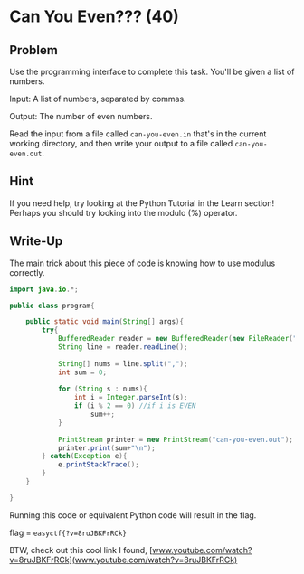 # Can You Even??? (40)

## Problem

Use the programming interface to complete this task. You&#39;ll be given a list of numbers.

Input: A list of numbers, separated by commas.

Output: The number of even numbers.

Read the input from a file called&nbsp;`can-you-even.in`&nbsp;that&#39;s in the current working directory, and then write your output to a file called&nbsp;`can-you-even.out`.

## Hint

If you need help, try looking at the Python Tutorial in the Learn section! Perhaps you should try looking into the modulo (%) operator. 

## Write-Up

The main trick about this piece of code is knowing how to use modulus correctly.

```java
import java.io.*;

public class program{

	public static void main(String[] args){
		try{
			BufferedReader reader = new BufferedReader(new FileReader("can-you-even.in"));
			String line = reader.readLine();
			
			String[] nums = line.split(",");
			int sum = 0;
			
   	        for (String s : nums){
				int i = Integer.parseInt(s);	
              	if (i % 2 == 0) //if i is EVEN
					sum++;
            }
			
			PrintStream printer = new PrintStream("can-you-even.out");
			printer.print(sum+"\n");
		} catch(Exception e){
			e.printStackTrace();
		}
	}

}
```

Running this code or equivalent Python code will result in the flag.

flag = `easyctf{?v=8ruJBKFrRCk}`

BTW, check out this cool link I found, [www.youtube.com/watch?v=8ruJBKFrRCk](www.youtube.com/watch?v=8ruJBKFrRCk)